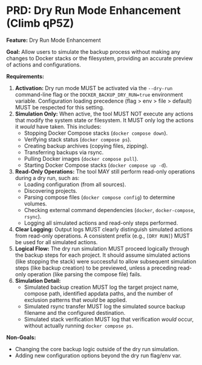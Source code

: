 # PRD: Dry Run Mode Enhancement (Climb qP5Z)

**Feature:** Dry Run Mode Enhancement

**Goal:** Allow users to simulate the backup process without making any changes to Docker stacks or the filesystem, providing an accurate preview of actions and configurations.

**Requirements:**

1.  **Activation:** Dry run mode MUST be activated via the `--dry-run` command-line flag or the `DOCKER_BACKUP_DRY_RUN=true` environment variable. Configuration loading precedence (flag > env > file > default) MUST be respected for this setting.
2.  **Simulation Only:** When active, the tool MUST NOT execute any actions that modify the system state or filesystem. It MUST only log the actions it *would* have taken. This includes:
    *   Stopping Docker Compose stacks (`docker compose down`).
    *   Verifying stack status (`docker compose ps`).
    *   Creating backup archives (copying files, zipping).
    *   Transferring backups via rsync.
    *   Pulling Docker images (`docker compose pull`).
    *   Starting Docker Compose stacks (`docker compose up -d`).
3.  **Read-Only Operations:** The tool MAY still perform read-only operations during a dry run, such as:
    *   Loading configuration (from all sources).
    *   Discovering projects.
    *   Parsing compose files (`docker compose config`) to determine volumes.
    *   Checking external command dependencies (`docker`, `docker-compose`, `rsync`).
    *   Logging all simulated actions and read-only steps performed.
4.  **Clear Logging:** Output logs MUST clearly distinguish simulated actions from read-only operations. A consistent prefix (e.g., `[DRY RUN]`) MUST be used for all simulated actions.
5.  **Logical Flow:** The dry run simulation MUST proceed logically through the backup steps for each project. It should assume simulated actions (like stopping the stack) were successful to allow subsequent simulation steps (like backup creation) to be previewed, unless a preceding read-only operation (like parsing the compose file) fails.
6.  **Simulation Detail:**
    *   Simulated backup creation MUST log the target project name, compose path, identified appdata paths, and the number of exclusion patterns that *would* be applied.
    *   Simulated rsync transfer MUST log the simulated source backup filename and the configured destination.
    *   Simulated stack verification MUST log that verification *would* occur, without actually running `docker compose ps`.

**Non-Goals:**

*   Changing the core backup logic outside of the dry run simulation.
*   Adding new configuration options beyond the dry run flag/env var. 